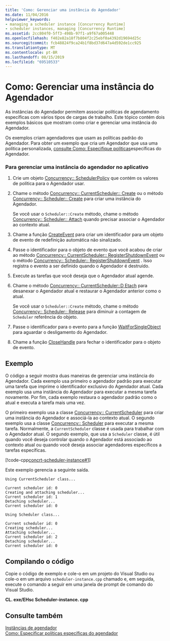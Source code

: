 ```yaml
---
title: 'Como: Gerenciar uma instância do Agendador'
ms.date: 11/04/2016
helpviewer_keywords:
- managing a scheduler instance [Concurrency Runtime]
- scheduler instances, managing [Concurrency Runtime]
ms.assetid: 2cc804f0-5ff3-498b-97f1-a9f67a005448
ms.openlocfilehash: f402e82a18f7b804f2c25ebf0a4392d19694d25c
ms.sourcegitcommit: fcb48824f9ca24b1f8bd37d647a4d592de1cc925
ms.translationtype: MT
ms.contentlocale: pt-BR
ms.lasthandoff: 08/15/2019
ms.locfileid: "69510533"
---
```

# <a name="how-to-manage-a-scheduler-instance"></a>Como: Gerenciar uma instância do Agendador

As instâncias do Agendador permitem associar políticas de agendamento específicas com vários tipos de cargas de trabalho. Este tópico contém dois exemplos básicos que mostram como criar e gerenciar uma instância do Agendador.

Os exemplos criam agendadores que usam as políticas padrão do Agendador. Para obter um exemplo que cria um Agendador que usa uma política personalizada, [consulte Como: Especifique políticas](../../parallel/concrt/how-to-specify-specific-scheduler-policies.md)específicas do Agendador.

### <a name="to-manage-a-scheduler-instance-in-your-application"></a>Para gerenciar uma instância do agendador no aplicativo

1. Crie um objeto [Concurrency:: SchedulerPolicy](../../parallel/concrt/reference/schedulerpolicy-class.md) que contém os valores de política para o Agendador usar.

1. Chame o método [Concurrency:: CurrentScheduler:: Create](reference/currentscheduler-class.md#create) ou o método [Concurrency:: Scheduler:: Create](reference/scheduler-class.md#create) para criar uma instância do Agendador.

   Se você usar o `Scheduler::Create` método, chame o método [Concurrency:: Scheduler:: Attach](reference/scheduler-class.md#attach) quando precisar associar o Agendador ao contexto atual.

1. Chame a função [CreateEvent](/windows/win32/api/synchapi/nf-synchapi-createeventw) para criar um identificador para um objeto de evento de redefinição automática não sinalizado.

1. Passe o identificador para o objeto de evento que você acabou de criar ao método [Concurrency:: CurrentScheduler:: RegisterShutdownEvent](reference/currentscheduler-class.md#registershutdownevent) ou o método [Concurrency:: Scheduler:: RegisterShutdownEvent](reference/scheduler-class.md#registershutdownevent) . Isso registra o evento a ser definido quando o Agendador é destruído.

1. Execute as tarefas que você deseja que o Agendador atual agende.

1. Chame o método [Concurrency:: CurrentScheduler::D Etach](reference/currentscheduler-class.md#detach) para desanexar o Agendador atual e restaurar o Agendador anterior como o atual.

   Se você usar o `Scheduler::Create` método, chame o método [Concurrency:: Scheduler:: Release](reference/scheduler-class.md#release) para diminuir a contagem de `Scheduler` referência do objeto.

1. Passe o identificador para o evento para a função [WaitForSingleObject](/windows/win32/api/synchapi/nf-synchapi-waitforsingleobject) para aguardar o desligamento do Agendador.

1. Chame a função [CloseHandle](/windows/win32/api/handleapi/nf-handleapi-closehandle) para fechar o identificador para o objeto de evento.

## <a name="example"></a>Exemplo

O código a seguir mostra duas maneiras de gerenciar uma instância do Agendador. Cada exemplo usa primeiro o agendador padrão para executar uma tarefa que imprime o identificador exclusivo do Agendador atual. Cada exemplo usa uma instância do Agendador para executar a mesma tarefa novamente. Por fim, cada exemplo restaura o agendador padrão como o atual e executa a tarefa mais uma vez.

O primeiro exemplo usa a classe [Concurrency:: CurrentScheduler](../../parallel/concrt/reference/currentscheduler-class.md) para criar uma instância do Agendador e associá-la ao contexto atual. O segundo exemplo usa a classe [Concurrency:: Scheduler](../../parallel/concrt/reference/scheduler-class.md) para executar a mesma tarefa. Normalmente, a `CurrentScheduler` classe é usada para trabalhar com o Agendador atual. O segundo exemplo, que usa a `Scheduler` classe, é útil quando você deseja controlar quando o Agendador está associado ao contexto atual ou quando você deseja associar agendadores específicos a tarefas específicas.

[!code-cpp[concrt-scheduler-instance#1](../../parallel/concrt/codesnippet/cpp/how-to-manage-a-scheduler-instance_1.cpp)]

Este exemplo gerencia a seguinte saída.

```Output
Using CurrentScheduler class...

Current scheduler id: 0
Creating and attaching scheduler...
Current scheduler id: 1
Detaching scheduler...
Current scheduler id: 0

Using Scheduler class...

Current scheduler id: 0
Creating scheduler...
Attaching scheduler...
Current scheduler id: 2
Detaching scheduler...
Current scheduler id: 0
```

## <a name="compiling-the-code"></a>Compilando o código

Copie o código de exemplo e cole-o em um projeto do Visual Studio ou cole-o em um arquivo `scheduler-instance.cpp` chamado e, em seguida, execute o comando a seguir em uma janela de prompt de comando do Visual Studio.

**CL. exe/EHsc Scheduler-instance. cpp**

## <a name="see-also"></a>Consulte também

[Instâncias de agendador](../../parallel/concrt/scheduler-instances.md)<br/>
[Como: Especificar políticas específicas do agendador](../../parallel/concrt/how-to-specify-specific-scheduler-policies.md)
